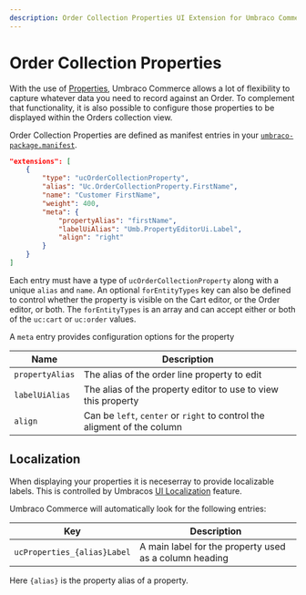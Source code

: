 ```yaml
---
description: Order Collection Properties UI Extension for Umbraco Commerce
---
```


# Order Collection Properties
With the use of [Properties](../properties.md), Umbraco Commerce allows a lot of flexibility to capture whatever data you need to record against an Order. To complement that functionality, it is also possible to configure those properties to be displayed within the Orders collection view.

Order Collection Properties are defined as manifest entries in your [`umbraco-package.manifest`](https://docs.umbraco.com/umbraco-cms/extending/package-manifest).

```json
"extensions": [
    {
        "type": "ucOrderCollectionProperty",
        "alias": "Uc.OrderCollectionProperty.FirstName",
        "name": "Customer FirstName",
        "weight": 400,
        "meta": {
            "propertyAlias": "firstName",
            "labelUiAlias": "Umb.PropertyEditorUi.Label",
            "align": "right"
        }
    }
]
```

Each entry must have a type of `ucOrderCollectionProperty` along with a unique `alias` and `name`. An optional `forEntityTypes` key can also be defined to control whether the property is visible on the Cart editor, or the Order editor, or both. The `forEntityTypes` is an array and can accept either or both of the `uc:cart` or `uc:order` values.

A `meta` entry provides configuration options for the property

| Name | Description |  
| -- | -- |
| `propertyAlias` | The alias of the order line property to edit |
| `labelUiAlias` | The alias of the property editor to use to view this property |
| `align` | Can be `left`, `center` or `right` to control the aligment of the column |

## Localization

When displaying your properties it is neceserray to provide localizable labels. This is controlled by Umbracos [UI Localization](https://docs.umbraco.com/umbraco-cms/extending/language-files/ui-localization) feature.

Umbraco Commerce will automatically look for the following entries:

| Key |  Description |
| --- | --- | 
| `ucProperties_{alias}Label` | A main label for the property used as a column heading |

Here `{alias}` is the property alias of a property.